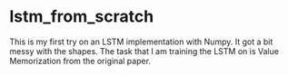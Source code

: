# lstm_from_scratch
This is my first try on an LSTM implementation with Numpy. It got a bit messy with the shapes. The task that I am training the LSTM on is Value Memorization from the original paper.
